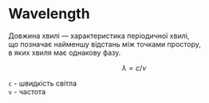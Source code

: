 # Wavelength

Довжина хвилі — характеристика періодичної хвилі,  
що позначає найменшу відстань між точками простору,  
в яких хвиля має однакову фазу.  

```math
\lambda=c/v
```
`c` - швидкість світла  
`v` - частота  

